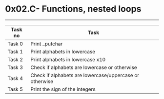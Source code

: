 # 0x02.C- Functions, nested loops
---
|Task no	|Task	|
|---	|---	|
|Task 0|Print _putchar|
|Task 1|Print alphabets in lowercase|
|Task 2|Print alphabets in lowercase x10|
|Task 3|Check if alphabets are lowercase or otherwise
|Task 4|Check if alphabets are lowercase/uppercase or otherwise|
|Task 5|Print the sign of the integers|

